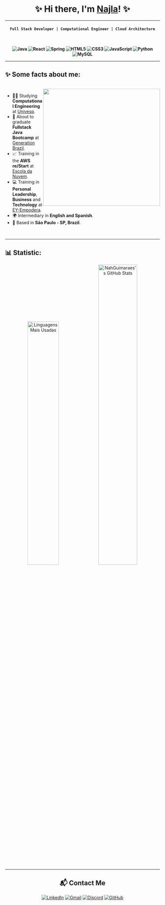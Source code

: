 <div align=center>
 
# ✨ Hi there, I'm <a href="https://www.linkedin.com/in/najlaguimaraes/">Najla</a>! ✨

</div>


***********

<div align=center>
<b>

 #### `Full Stack Developer | Computational Engineer | Cloud Architecture`
<br>

![Java](https://img.shields.io/badge/java-%23ED8B00.svg?style=for-the-badge&logo=openjdk&logoColor=white)
![React](https://img.shields.io/badge/React-20232A?style=for-the-badge&logo=react&logoColor=61DAFB)
![Spring](https://img.shields.io/badge/spring-%236DB33F.svg?style=for-the-badge&logo=spring&logoColor=white)
![HTML5](https://img.shields.io/badge/HTML5-E34F26?style=for-the-badge&logo=html5&logoColor=white)
![CSS3](https://img.shields.io/badge/CSS3-1572B6?style=for-the-badge&logo=css3&logoColor=white)
![JavaScript](https://img.shields.io/badge/JavaScript-F7DF1E?style=for-the-badge&logo=javascript&logoColor=black)
![Python](https://img.shields.io/badge/python-3670A0?style=for-the-badge&logo=python&logoColor=ffdd54)
![MySQL](https://img.shields.io/badge/MySQL-00000F?style=for-the-badge&logo=mysql&logoColor=white)

</b>
</div>

***********
## ✨ Some facts about me:
<br>
<img align="right" width="380" src="https://i.pinimg.com/originals/19/b2/8c/19b28c8372aaec65623f7ee7332e74be.gif"/>

- 👩‍💻 Studying **Computational Engineering** at [Univesp](https://univesp.br).
- 💼 About to graduate **Fullstack Java Bootcamp** at [Generation Brazil](https://brazil.generation.org/programas/new-pessoa-desenvolvedora-fullstack-java/).
- 📈 Training in the **AWS re/Start** at [Escola da Nuvem](https://escoladanuvem.org).
- 💻 Training in **Personal Leadership**, **Business** and **Technology** at [EY-Empodera](https://on.fiap.com.br/local/salavirtual/conteudo-digital.php).
- 🌍 Intermediary in **English and Spanish**.
- 📍 Based in **São Paulo - SP, Brazil**.
<br>

***********
##  📊 Statistic:  
<div align="center">
<img width="45%" 
       src="https://github-readme-stats.vercel.app/api/top-langs/?username=NahGuimaraes&layout=compact&bg_color=00000000&text_color=FF4BB4&title_color=FF4BB4&border_color=FFA4C7&card_width=200" 
       alt="Linguagens Mais Usadas" />

  <a href="https://awesome-github-stats.azurewebsites.net/user-stats/NahGuimaraes?cardType=github&theme=tokyonight&bg=00000000&text=FF4BB4&title=FF4BB4&ring=FFA4C7&border=FFA4C7">
    <img width="50%" alt="NahGuimaraes's GitHub Stats" 
         src="https://awesome-github-stats.azurewebsites.net/user-stats/NahGuimaraes?cardType=github&theme=tokyonight&bg=00000000&text=FF4BB4&title=FF4BB4&ring=FFA4C7&border=FFA4C7" />
  </a>
</p>


***********

## 📬 Contact Me
[![LinkedIn](https://img.shields.io/badge/LinkedIn-0077B5?style=for-the-badge&logo=linkedin&logoColor=white)](https://www.linkedin.com/in/najlaguimaraes/) 
[![Gmail](https://img.shields.io/badge/Gmail-333333?style=for-the-badge&logo=gmail&logoColor=red)](najlaguimaraes.sabino@gmail.com) 
[![Discord](https://img.shields.io/badge/Discord-7289DA?style=for-the-badge&logo=discord&logoColor=white)](https://discord.com/channels/@najlaguimaraes_66493/) 
[![GitHub](https://img.shields.io/badge/GitHub-100000?style=for-the-badge&logo=github&logoColor=white)](https://github.com/nahguimaraes)
